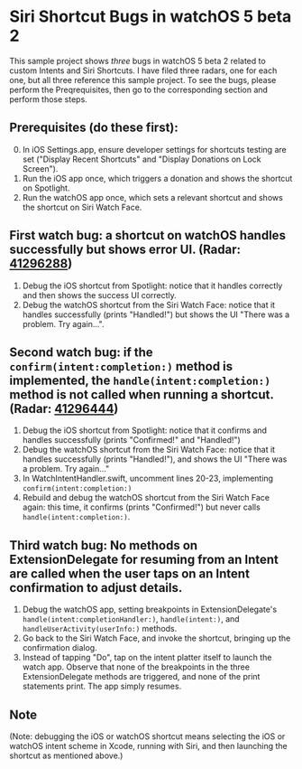 #  Siri Shortcut Bugs in watchOS 5 beta 2

This sample project shows _three_ bugs in watchOS 5 beta 2 related to custom Intents and Siri Shortcuts. I have filed three radars, one for each one, but all three reference this sample project. To see the bugs, please perform the Preqrequisites, then go to the corresponding section and perform those steps.

## Prerequisites (do these first):
0. In iOS Settings.app, ensure developer settings for shortcuts testing are set ("Display Recent Shortcuts" and "Display Donations on Lock Screen").
1. Run the iOS app once, which triggers a donation and shows the shortcut on Spotlight.
2. Run the watchOS app once, which sets a relevant shortcut and shows the shortcut on Siri Watch Face.

## First watch bug: a shortcut on watchOS handles successfully but shows error UI. (Radar: [41296288](https://bugreport.apple.com/web/?problemID=41296288))
1. Debug the iOS shortcut from Spotlight: notice that it handles correctly and then shows the success UI correctly.
2. Debug the watchOS shortcut from the Siri Watch Face: notice that it handles successfully (prints "Handled!") but shows the UI "There was a problem. Try again...".

## Second watch bug: if the `confirm(intent:completion:)` method is implemented, the `handle(intent:completion:)` method is not called when running a shortcut. (Radar: [41296444](https://bugreport.apple.com/web/?problemID=41296444))
1. Debug the iOS shortcut from Spotlight: notice that it confirms and handles successfully (prints "Confirmed!" and "Handled!")
2. Debug the watchOS shortcut from the Siri Watch Face: notice that it handles successfully (prints "Handled!"), and shows the UI "There was a problem. Try again..."
3. In WatchIntentHandler.swift, uncomment lines 20-23, implementing `confirm(intent:completion:)`
4. Rebuild and debug the watchOS shortcut from the Siri Watch Face again: this time, it confirms (prints "Confirmed!") but never calls `handle(intent:completion:)`.

## Third watch bug: No methods on ExtensionDelegate for resuming from an Intent are called when the user taps on an Intent confirmation to adjust details.
1. Debug the watchOS app, setting breakpoints in ExtensionDelegate's `handle(intent:completionHandler:)`, `handle(intent:)`, and `handleUserActivity(userInfo:)` methods.
2. Go back to the Siri Watch Face, and invoke the shortcut, bringing up the confirmation dialog.
3. Instead of tapping "Do", tap on the intent platter itself to launch the watch app. Observe that none of the breakpoints in the three ExtensionDelegate methods are triggered, and none of the print statements print. The app simply resumes.

## Note
(Note: debugging the iOS or watchOS shortcut means selecting the iOS or watchOS intent scheme in Xcode, running with Siri, and then launching the shortcut as mentioned above.)

